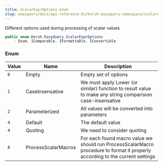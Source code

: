 ```yaml
---
title: ScalarExprOptions enum
slug: easyquery/docs/api-reference-5x/korzh-easyquery-namespace/scalarexproptions-enum
---
```



Different options used during processing of scalar values
```csharp
public enum Korzh.EasyQuery.ScalarExprOptions
    : Enum, IComparable, IFormattable, IConvertible

```

### Enum

| Value | Name | Description | 
| --- | --- | --- | 
| `0` | Empty | Empty set of options | 
| `1` | CaseInsensative | We must apply Lower (or similar) function to result value to make any string comparision case-insensative | 
| `2` | Parameterized | All values will be converted into parameters | 
| `4` | Default | The default value | 
| `4` | Quoting | We need to consider quoting | 
| `8` | ProcessScalarMacros | For each found macro value we should run ProcessScalarMacro procedure  to format it properly according to the current settings |